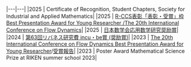|---|---|
|2025 | Certificate of Recognition, Student Chapters, Society for Industrial and Applied Mathematics|
|2025 | [R-CCS表彰「表彰・受賞」枠 Best Presentation Award for Young Researcher /The 20th International Conference on Flow Dynamics](https://www.data-assimilation.riken.jp/jp/achievements/index.html)|
|2025 | [日本数学会応用数学研究奨励賞](https://www.mathsoc.jp/publicity/appmath2024.html)|
|2024 | [第63回リバネス研究費 incu・be賞 (奨励賞)](https://r.lne.st/theme/?arch=2023)|
|2023 | [The 20th International Conference on Flow Dynamics Best Presentation Award for Young Researcher](https://www.ifs.tohoku.ac.jp/icfd/2023/images/Best_Presentation_Award_for_Young_Researcher(2023).pdf)/[受賞報告](https://www.r-ccs.riken.jp/outreach/topics/20240109-1/)|
|2023 | Poster Award Mathematical Science Prize at RIKEN summer school 2023|

